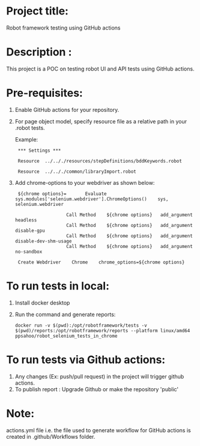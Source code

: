 # Project title:
Robot framework testing using GitHub actions

# Description :
This project is a POC on testing robot UI and API tests using GitHub actions.

# Pre-requisites:
1. Enable GitHub actions for your repository.
2. For page object model, specify resource file as a relative path in your .robot tests.
   
   Example:
   
        *** Settings ***
  
        Resource  ../.././resources/stepDefinitions/bddKeywords.robot

        Resource  ../.././common/libraryImport.robot

3. Add chrome-options to your webdriver as shown below:

        ${chrome options}=       Evaluate     sys.modules['selenium.webdriver'].ChromeOptions()    sys, selenium.webdriver
  
                          Call Method    ${chrome options}   add_argument    headless
                          Call Method    ${chrome options}   add_argument    disable-gpu
                          Call Method    ${chrome options}   add_argument    disable-dev-shm-usage
                          Call Method    ${chrome options}   add_argument    no-sandbox

        Create Webdriver    Chrome    chrome_options=${chrome options}
        
 # To run tests in local:
 
 1. Install docker desktop
 2. Run the command and generate reports:
 
        docker run -v $(pwd):/opt/robotframework/tests -v $(pwd)/reports:/opt/robotframework/reports --platform linux/amd64 ppsahoo/robot_selenium_tests_in_chrome
        
 # To run tests via Github actions:
 
 1. Any changes (Ex: push/pull request) in the project will trigger github actions.
 2. To publish report : Upgrade Github or make the repository 'public'
    
        
# Note:
 actions.yml file i.e. the file used to generate workflow for GitHub actions is created in .github/Workflows folder.
 
 
   


